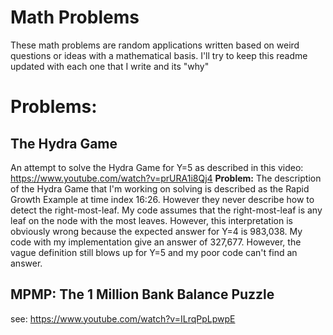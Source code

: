 # Math Problems
These math problems are random applications written based on weird questions or ideas with a mathematical basis. I'll try to keep this readme updated with each one that I write and its "why"

# Problems:
## The Hydra Game
An attempt to solve the Hydra Game for Y=5 as described in this video: https://www.youtube.com/watch?v=prURA1i8Qj4
**Problem:** The description of the Hydra Game that I'm working on solving is described as the Rapid Growth Example at time index 16:26. However they never describe how to detect the right-most-leaf. My code assumes that the right-most-leaf is any leaf on the node with the most leaves. However, this interpretation is obviously wrong because the expected answer for Y=4 is 983,038. My code with my implementation give an answer of 327,677. However, the vague definition still blows up for Y=5 and my poor code can't find an answer.

## MPMP: The 1 Million Bank Balance Puzzle
see: https://www.youtube.com/watch?v=ILrqPpLpwpE

